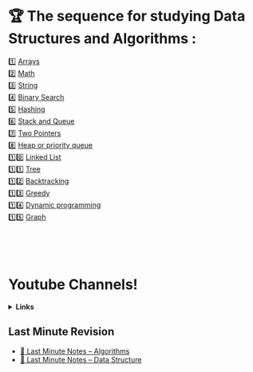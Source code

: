 
 # 🏆  The sequence for studying Data Structures and Algorithms :

1️⃣  [Arrays](https://github.com/sumitsojha88/Placement-Preparation/tree/main/Interview%20Bit%20Solutions/Arrays) \
2️⃣  [Math](https://github.com/sumitsojha88/Placement-Preparation/tree/main/Interview%20Bit%20Solutions/Math) \
3️⃣  [String](https://github.com/sumitsojha88/Placement-Preparation/tree/main/Interview%20Bit%20Solutions/String) \
4️⃣  [Binary Search](https://github.com/sumitsojha88/Placement-Preparation/tree/main/Interview%20Bit%20Solutions/Binary%20Search)\
5️⃣  [Hashing](https://github.com/sumitsojha88/Placement-Preparation/tree/main/Interview%20Bit%20Solutions/Hashing)\
6️⃣  [Stack and Queue](https://github.com/sumitsojha88/Placement-Preparation/tree/main/Interview%20Bit%20Solutions/Stacks%20And%20Queues)\
7️⃣  [Two Pointers](https://github.com/sumitsojha88/Placement-Preparation/tree/main/Interview%20Bit%20Solutions/Two%20Pointer) \
8️⃣  [Heap or priority queue](https://github.com/sumitsojha88/Placement-Preparation/tree/main/Interview%20Bit%20Solutions/Heaps%20and%20Maps) \
1️⃣0️⃣ [Linked List](https://github.com/sumitsojha88/Placement-Preparation/tree/main/Interview%20Bit%20Solutions/Linked%20List) \
1️⃣1️⃣ [Tree](https://github.com/sumitsojha88/Placement-Preparation/tree/main/Interview%20Bit%20Solutions/Tree%20Data%20Structure) \
1️⃣2️⃣ [Backtracking](https://github.com/sumitsojha88/Placement-Preparation/tree/main/Interview%20Bit%20Solutions/Backtracking) \
1️⃣3️⃣ [Greedy](https://github.com/sumitsojha88/Placement-Preparation/tree/main/Interview%20Bit%20Solutions/Greedy) \
1️⃣4️⃣ [Dynamic programming](https://github.com/sumitsojha88/Placement-Preparation/tree/main/Interview%20Bit%20Solutions/Dynamic%20Programming) \
1️⃣5️⃣ [Graph](https://github.com/sumitsojha88/Placement-Preparation/tree/main/Interview%20Bit%20Solutions/Graph) 
    

 <br><br><br>
# Youtube Channels!

<details>
  <summary><b>Links</b></summary>
 
 
### Number Theory (Mathematics)
 - **CodeNCode** - https://www.youtube.com/watch?v=eRkqvQtm4DU&list=PL2q4fbVm1Ik4liHX78IRslXzUr8z5QxsG
---
 ### Recursion and BackTracking
 - **Aditya Verma** - https://www.youtube.com/watch?v=kHi1DUhp9kM&list=PL_z_8CaSLPWeT1ffjiImo0sYTcnLzo-wY
 - **Codealittle** - https://www.youtube.com/watch?v=-9FinR1AVys&list=PL1oKdRlSbldN8ffk23nuYQZwO0HSIPy9F 
---
 ### Bit Manipulations
 - **Codealittle** - https://www.youtube.com/watch?v=5upadP-hWXQ&list=PL1oKdRlSbldNz2p_xrBMf2GhCKRm-cH2A 
 - **codencode** - https://www.youtube.com/watch?v=efL86JCONH0&list=PL2q4fbVm1Ik7ip1VkWwe5U_CEb93vw6Iu
---
 ### Graph Theory
 - **CodeNcode** - https://www.youtube.com/watch?v=VW85xQ6GJP4&list=PL2q4fbVm1Ik6DCzm9XZJbNwyHtHGclcEh
 - **Hitesh Tripathi** - https://www.youtube.com/watch?v=1BPQYzCYDx4&list=PLJOYB9TDUqmlnn9mu11qHxxQK_ioX9Wdm
---
 ### Dynamic Programing
 - **Tushar Roy** - https://www.youtube.com/watch?v=8LusJS5-AGo&list=PLrmLmBdmIlpsHaNTPP_jHHDx_os9ItYXr
 - **GeeksforGeeks** - https://www.youtube.com/watch?v=mmjDZGSr7EA&list=PLqM7alHXFySGbXhWx7sBJEwY2DnhDjmxm
 - **Aditya Verma** - https://www.youtube.com/watch?v=mmjDZGSr7EA&list=PLqM7alHXFySGbXhWx7sBJEwY2DnhDjmxm
 - **TakeYouForward** - https://www.youtube.com/watch?v=PPi3326JhGc&list=PLgUwDviBIf0pmD4Eur6Cl5XfBO4EtgKGe 
---
 
 
</details>

## Last Minute Revision

- [📙 Last Minute Notes – Algorithms](https://www.geeksforgeeks.org/lmns-algorithms-gq/)
- [📙 Last Minute Notes – Data Structure](https://www.geeksforgeeks.org/lmns-gq/lmns-data-structure-gq/)

